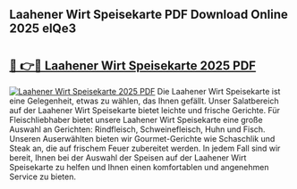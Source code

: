 ## Laahener Wirt Speisekarte PDF Download Online 2025 elQe3

# <h2><a href="http://gc6oqr.nevu.top/?p=Laahener+Wirt+Speisekarte">🔗 👉🔴 Laahener Wirt Speisekarte 2025 PDF</a></h2>

[![Laahener Wirt Speisekarte 2025 PDF](https://i.imgur.com/dBaPXMq.png)](http://gc6oqr.nevu.top/?p=Laahener+Wirt+Speisekarte)
Die Laahener Wirt Speisekarte ist eine Gelegenheit, etwas zu wählen, das Ihnen gefällt. Unser Salatbereich auf der Laahener Wirt Speisekarte bietet leichte und frische Gerichte. Für Fleischliebhaber bietet unsere Laahener Wirt Speisekarte eine große Auswahl an Gerichten: Rindfleisch, Schweinefleisch, Huhn und Fisch. Unseren Auserwählten bieten wir Gourmet-Gerichte wie Schaschlik und Steak an, die auf frischem Feuer zubereitet werden. In jedem Fall sind wir bereit, Ihnen bei der Auswahl der Speisen auf der Laahener Wirt Speisekarte zu helfen und Ihnen einen komfortablen und angenehmen Service zu bieten.
